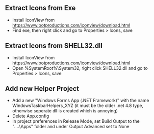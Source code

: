 ## Extract Icons from Exe

 - Install IconView from https://www.botproductions.com/iconview/download.html
 - Find exe, then right click and go to Properties > Icons, save

## Extract Icons from SHELL32.dll

 - Install IconView from https://www.botproductions.com/iconview/download.html
 - Open %SystemRoot%\System32, right click SHELL32.dll and go to Properties > Icons, save

## Add new Helper Project

 - Add a new "Windows Forms App (.NET Framework)" with the name WindowsTaskbarHelpers_XYZ 
(it must be the older .net 4.8 type, otherwise seperate dll is created which is annoying)
 - Delete App.config
 - In project preferences in Release Mode, set Build Output to the "..\..\Apps\" folder and under Output Advanced set to None
